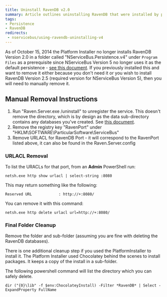 ```yaml
---
title: Uninstall RavenDB v2.0
summary: Article outlines uninstalling RavenDB that were installed by previous versions of the Platform Installer.
tags:
- Persistence
- RavenDB
redirects:
 - nservicebus/using-ravendb-uninstalling-v4
---
```


As of October 15, 2014 the Platform Installer no longer installs RavenDB Version 2.0 in a folder called "NServiceBus.Persistence.v4" under `Program Files` as a prerequisite since NServiceBus Version 5 no longer uses it as the default persistence - [see this document](installation.md). If you previously installed this and want to remove it either because you don't need it or you wish to install RavenDB Version 2.5 (required version for NServiceBus Version 5), then you will need to manually remove it.


## Manual Removal Instructions

 1. Run "Raven.Server.exe /uninstall" to unregister the service. This doesn't remove the directory, which is by design as the data sub-directory contains any databases you've created. See [this document](http://ravendb.net/docs/search/latest/csharp?searchTerm=Running-as-a%20service).
 1. Remove the registry key "RavenPort" under "HKLM\SOFTWARE\ParticularSoftware\ServiceBus"
 1. Remove URLACL for RavenDB Port - it will correspond to the RavenPort listed above, it can also be found in the Raven.Server.config


### URLACL Removal

To list the URACLs for that port, from an **Admin** PowerShell run:

`netsh.exe http show urlacl | select-string :8080`

This may return something like the following:

`Reserved URL            : http://+:8080/`

You can remove it with this command:

`netsh.exe http delete urlacl url=http://+:8080/` 


### Final Folder Cleanup

Remove the folder and sub-folder (assuming you are fine with deleting the RavenDB databases).

There is one additional cleanup step if you used the PlatformInstaller to install it. The Platform Installer used Chocolatey behind the scenes to install packages. It  keeps a copy of the install in a sub-folder.

The following powershell command will list the directory which you can safely delete.

`dir ("{0}\lib" -f $env:ChocolateyInstall) -Filter *RavenDB* | Select -ExpandProperty FullName`
